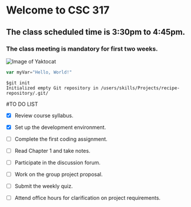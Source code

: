 # Welcome to CSC 317
## The class scheduled time is 3:30pm to 4:45pm. 
### The class meeting is mandatory for first two weeks. 
![Image of Yaktocat](https://octodex.github.com/images/yaktocat.png)
``` javascript
var myVar="Hello, World!"

```
```
$git init
Initialized empty Git repository in /users/skills/Projects/recipe-repository/.git/
```

#TO DO LIST 
- [x] Review course syllabus.  
- [x] Set up the development environment.  
- [ ] Complete the first coding assignment.  
- [ ] Read Chapter 1 and take notes.  
- [ ] Participate in the discussion forum.  
- [ ] Work on the group project proposal.  
- [ ] Submit the weekly quiz.  
- [ ] Attend office hours for clarification on project requirements.  

